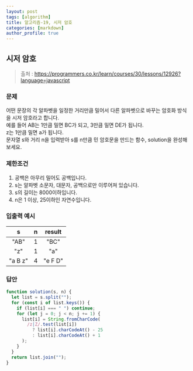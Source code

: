 ```yaml
---
layout: post
tags: [algorithm]
title: 알고리즘-19, 시저 암호
categories: [markdown]
author_profile: true
---
```


## 시저 암호

> 출처 : <https://programmers.co.kr/learn/courses/30/lessons/12926?language=javascript>

### 문제

어떤 문장의 각 알파벳을 일정한 거리만큼 밀어서 다른 알파벳으로 바꾸는 암호화 방식을 시저 암호라고 합니다.  
예를 들어 AB는 1만큼 밀면 BC가 되고, 3만큼 밀면 DE가 됩니다.  
z는 1만큼 밀면 a가 됩니다.  
문자열 s와 거리 n을 입력받아 s를 n만큼 민 암호문을 만드는 함수, solution을 완성해 보세요.

### 제한조건

1. 공백은 아무리 밀어도 공백입니다.
2. s는 알파벳 소문자, 대문자, 공백으로만 이루어져 있습니다.
3. s의 길이는 8000이하입니다.
4. n은 1 이상, 25이하인 자연수입니다.

### 입출력 예시

|    s    |  n  | result  |
| :-----: | :-: | :-----: |
|  "AB"   |  1  |  "BC"   |
|   "z"   |  1  |   "a"   |
| "a B z" |  4  | "e F D" |

### 답안

```javascript
function solution(s, n) {
  let list = s.split("");
  for (const i of list.keys()) {
    if (list[i] === " ") continue;
    for (let j = 0; j < n; j += 1) {
      list[i] = String.fromCharCode(
        /z|Z/.test(list[i])
          ? list[i].charCodeAt() - 25
          : list[i].charCodeAt() + 1
      );
    }
  }
  return list.join("");
}
```
